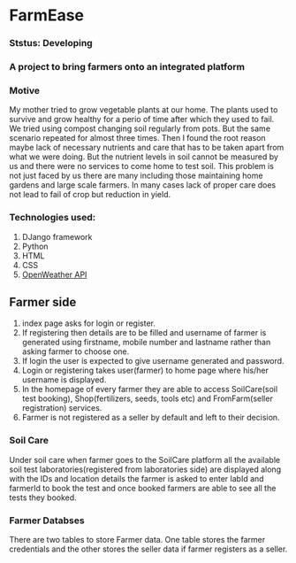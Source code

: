 # FarmEase

### Ststus: Developing

### A project to bring farmers onto an integrated platform 

### Motive

My mother tried to grow vegetable plants at our home. The plants used to survive and grow healthy for a perio of time after which they used to fail. We tried using compost changing soil regularly from pots. But the same scenario repeated for almost three times. Then I found the root reason maybe lack of necessary nutrients and care that has to be taken apart from what we were doing. But the nutrient levels in soil cannot be measured by us and there were no services to come home to test soil. This problem is not just faced by us there are many including those maintaining home gardens and large scale farmers. In many cases lack of proper care does not lead to fail of crop but reduction in yield. 

### Technologies used:
1. DJango framework
2. Python 
3. HTML
4. CSS
5. <a href="https://openweathermap.org/api">OpenWeather API</a>

## Farmer side

1. index page asks for login or register.
2. If registering then details are to be filled and username of farmer is generated using firstname, mobile number and lastname rather than asking farmer to choose one.
3. If login the user is expected to give username generated and password.
4. Login or registering takes user(farmer) to home page where his/her username is displayed.
5. In the homepage of every farmer they are able to access SoilCare(soil test booking), Shop(fertilizers, seeds, tools etc) and FromFarm(seller registration) services.
6. Farmer is not registered as a seller by default and left to their decision. 

### Soil Care

Under soil care when farmer goes to the SoilCare platform all the available soil test laboratories(registered from laboratories side) are displayed along with the IDs and location details the farmer is asked to enter labId and farmerId to book the test and once booked farmers are able to see all the tests they booked. 

### Farmer Databses 
There are two tables to store Farmer data. One table stores the farmer credentials and the other stores the seller data if farmer registers as a seller.
